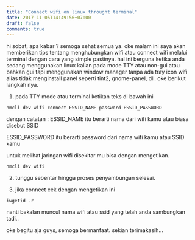 ```yaml
---
title: "Connect wifi on linux throught terminal"
date: 2017-11-05T14:49:56+07:00
draft: false
comments: true
---
```


hi sobat, apa kabar ? semoga sehat semua ya. oke malam ini saya akan memberikan tips tentang menghubungkan wifi atau connect wifi melalui terminal dengan cara yang simple pastinya. hal ini berguna ketika anda sedang menggunakan linux kalian pada mode TTY atau non-gui atau bahkan gui tapi menggunakan window manager tanpa ada tray icon wifi alias tidak menginstall panel seperti tint2, gnome-panel, dll. oke berikut langkah nya.

1. pada TTY mode atau terminal ketikan teks di bawah ini

```
nmcli dev wifi connect ESSID_NAME password ESSID_PASSWORD
```

dengan catatan :
ESSID_NAME itu berarti nama dari wifi kamu atau biasa disebut SSID

ESSID_PASSWORD itu berarti password dari nama wifi kamu atau SSID kamu

untuk melihat jaringan wifi disekitar mu bisa dengan mengetikan.
```
nmcli dev wifi
```

2. tunggu sebentar hingga proses penyambungan selesai.

3. jika connect cek dengan mengetikan ini
```
iwgetid -r
```
nanti bakalan muncul nama wifi atau ssid yang telah anda sambungkan tadi..

oke begitu aja guys, semoga bermanfaat. sekian terimakasih... 
